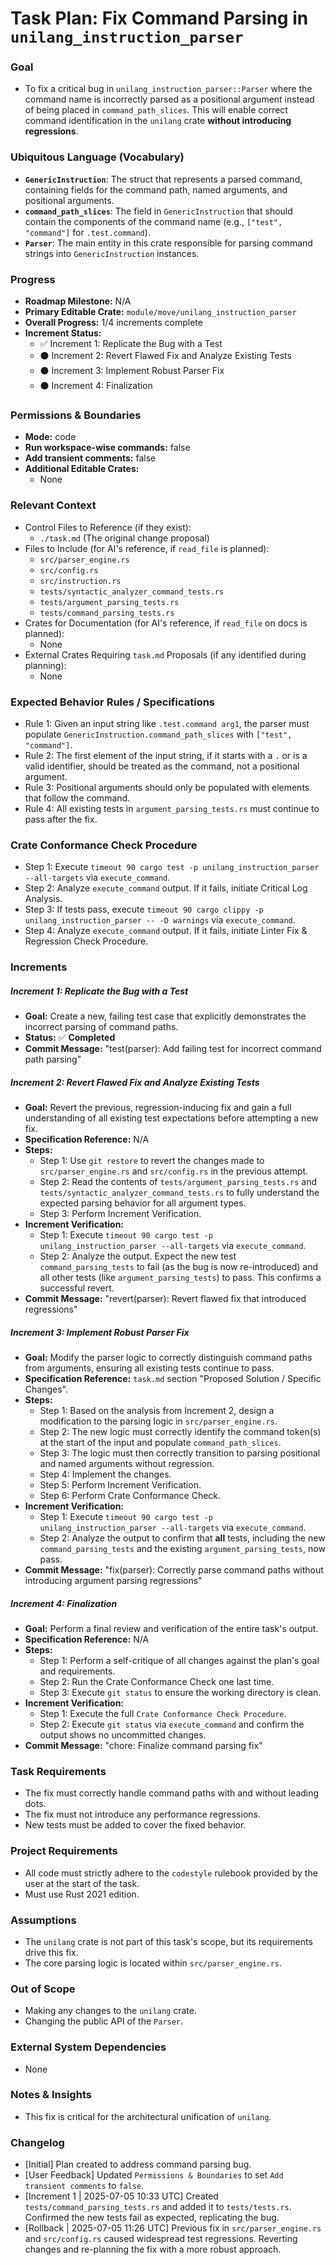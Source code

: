# Task Plan: Fix Command Parsing in `unilang_instruction_parser`

### Goal
*   To fix a critical bug in `unilang_instruction_parser::Parser` where the command name is incorrectly parsed as a positional argument instead of being placed in `command_path_slices`. This will enable correct command identification in the `unilang` crate **without introducing regressions**.

### Ubiquitous Language (Vocabulary)
*   **`GenericInstruction`**: The struct that represents a parsed command, containing fields for the command path, named arguments, and positional arguments.
*   **`command_path_slices`**: The field in `GenericInstruction` that should contain the components of the command name (e.g., `["test", "command"]` for `.test.command`).
*   **`Parser`**: The main entity in this crate responsible for parsing command strings into `GenericInstruction` instances.

### Progress
*   **Roadmap Milestone:** N/A
*   **Primary Editable Crate:** `module/move/unilang_instruction_parser`
*   **Overall Progress:** 1/4 increments complete
*   **Increment Status:**
    *   ✅ Increment 1: Replicate the Bug with a Test
    *   ⚫ Increment 2: Revert Flawed Fix and Analyze Existing Tests
    *   ⚫ Increment 3: Implement Robust Parser Fix
    *   ⚫ Increment 4: Finalization

### Permissions & Boundaries
*   **Mode:** code
*   **Run workspace-wise commands:** false
*   **Add transient comments:** false
*   **Additional Editable Crates:**
    *   None

### Relevant Context
*   Control Files to Reference (if they exist):
    *   `./task.md` (The original change proposal)
*   Files to Include (for AI's reference, if `read_file` is planned):
    *   `src/parser_engine.rs`
    *   `src/config.rs`
    *   `src/instruction.rs`
    *   `tests/syntactic_analyzer_command_tests.rs`
    *   `tests/argument_parsing_tests.rs`
    *   `tests/command_parsing_tests.rs`
*   Crates for Documentation (for AI's reference, if `read_file` on docs is planned):
    *   None
*   External Crates Requiring `task.md` Proposals (if any identified during planning):
    *   None

### Expected Behavior Rules / Specifications
*   Rule 1: Given an input string like `.test.command arg1`, the parser must populate `GenericInstruction.command_path_slices` with `["test", "command"]`.
*   Rule 2: The first element of the input string, if it starts with a `.` or is a valid identifier, should be treated as the command, not a positional argument.
*   Rule 3: Positional arguments should only be populated with elements that follow the command.
*   Rule 4: All existing tests in `argument_parsing_tests.rs` must continue to pass after the fix.

### Crate Conformance Check Procedure
*   Step 1: Execute `timeout 90 cargo test -p unilang_instruction_parser --all-targets` via `execute_command`.
*   Step 2: Analyze `execute_command` output. If it fails, initiate Critical Log Analysis.
*   Step 3: If tests pass, execute `timeout 90 cargo clippy -p unilang_instruction_parser -- -D warnings` via `execute_command`.
*   Step 4: Analyze `execute_command` output. If it fails, initiate Linter Fix & Regression Check Procedure.

### Increments
##### Increment 1: Replicate the Bug with a Test
*   **Goal:** Create a new, failing test case that explicitly demonstrates the incorrect parsing of command paths.
*   **Status:** ✅ **Completed**
*   **Commit Message:** "test(parser): Add failing test for incorrect command path parsing"

##### Increment 2: Revert Flawed Fix and Analyze Existing Tests
*   **Goal:** Revert the previous, regression-inducing fix and gain a full understanding of all existing test expectations before attempting a new fix.
*   **Specification Reference:** N/A
*   **Steps:**
    *   Step 1: Use `git restore` to revert the changes made to `src/parser_engine.rs` and `src/config.rs` in the previous attempt.
    *   Step 2: Read the contents of `tests/argument_parsing_tests.rs` and `tests/syntactic_analyzer_command_tests.rs` to fully understand the expected parsing behavior for all argument types.
    *   Step 3: Perform Increment Verification.
*   **Increment Verification:**
    *   Step 1: Execute `timeout 90 cargo test -p unilang_instruction_parser --all-targets` via `execute_command`.
    *   Step 2: Analyze the output. Expect the new test `command_parsing_tests` to fail (as the bug is now re-introduced) and all other tests (like `argument_parsing_tests`) to pass. This confirms a successful revert.
*   **Commit Message:** "revert(parser): Revert flawed fix that introduced regressions"

##### Increment 3: Implement Robust Parser Fix
*   **Goal:** Modify the parser logic to correctly distinguish command paths from arguments, ensuring all existing tests continue to pass.
*   **Specification Reference:** `task.md` section "Proposed Solution / Specific Changes".
*   **Steps:**
    *   Step 1: Based on the analysis from Increment 2, design a modification to the parsing logic in `src/parser_engine.rs`.
    *   Step 2: The new logic must correctly identify the command token(s) at the start of the input and populate `command_path_slices`.
    *   Step 3: The logic must then correctly transition to parsing positional and named arguments without regression.
    *   Step 4: Implement the changes.
    *   Step 5: Perform Increment Verification.
    *   Step 6: Perform Crate Conformance Check.
*   **Increment Verification:**
    *   Step 1: Execute `timeout 90 cargo test -p unilang_instruction_parser --all-targets` via `execute_command`.
    *   Step 2: Analyze the output to confirm that **all** tests, including the new `command_parsing_tests` and the existing `argument_parsing_tests`, now pass.
*   **Commit Message:** "fix(parser): Correctly parse command paths without introducing argument parsing regressions"

##### Increment 4: Finalization
*   **Goal:** Perform a final review and verification of the entire task's output.
*   **Specification Reference:** N/A
*   **Steps:**
    *   Step 1: Perform a self-critique of all changes against the plan's goal and requirements.
    *   Step 2: Run the Crate Conformance Check one last time.
    *   Step 3: Execute `git status` to ensure the working directory is clean.
*   **Increment Verification:**
    *   Step 1: Execute the full `Crate Conformance Check Procedure`.
    *   Step 2: Execute `git status` via `execute_command` and confirm the output shows no uncommitted changes.
*   **Commit Message:** "chore: Finalize command parsing fix"

### Task Requirements
*   The fix must correctly handle command paths with and without leading dots.
*   The fix must not introduce any performance regressions.
*   New tests must be added to cover the fixed behavior.

### Project Requirements
*   All code must strictly adhere to the `codestyle` rulebook provided by the user at the start of the task.
*   Must use Rust 2021 edition.

### Assumptions
*   The `unilang` crate is not part of this task's scope, but its requirements drive this fix.
*   The core parsing logic is located within `src/parser_engine.rs`.

### Out of Scope
*   Making any changes to the `unilang` crate.
*   Changing the public API of the `Parser`.

### External System Dependencies
*   None

### Notes & Insights
*   This fix is critical for the architectural unification of `unilang`.

### Changelog
*   [Initial] Plan created to address command parsing bug.
*   [User Feedback] Updated `Permissions & Boundaries` to set `Add transient comments` to `false`.
*   [Increment 1 | 2025-07-05 10:33 UTC] Created `tests/command_parsing_tests.rs` and added it to `tests/tests.rs`. Confirmed the new tests fail as expected, replicating the bug.
*   [Rollback | 2025-07-05 11:26 UTC] Previous fix in `src/parser_engine.rs` and `src/config.rs` caused widespread test regressions. Reverting changes and re-planning the fix with a more robust approach.